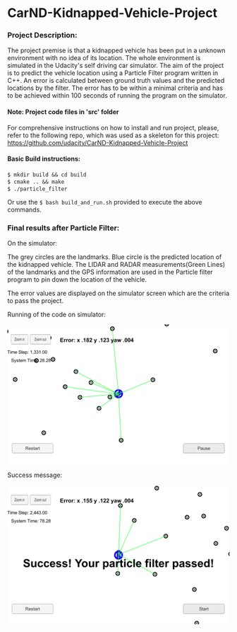 # CarND-Kidnapped-Vehicle-Project



[//]: # (Image References)

[image1]: ./Success_images/Running.png "Running of the project"
[image2]: ./Success_images/Success.png "Success message by the simulator"

### Project Description:

The project premise is that a kidnapped vehicle has been put in a unknown environment with no idea of its location. The whole environment is simulated in the Udacity's self driving car simulator. The aim of the project is to predict the vehicle location using a Particle Filter program written in C++. An error is calculated between ground truth values and the predicted locations by the filter. The error has to be within a minimal criteria and has to be achieved within 100 seconds of running the program on the simulator.


#### Note: Project code files in 'src' folder


For comprehensive instructions on how to install and run project, please, refer to the following repo, which was used as a skeleton for this project: https://github.com/udacity/CarND-Kidnapped-Vehicle-Project


 

#### Basic Build instructions:


    $ mkdir build && cd build
    $ cmake .. && make
    $ ./particle_filter

Or use the `$ bash build_and_run.sh` provided to execute the above commands.

### Final results after Particle Filter:

On the simulator: 

The grey circles are the landmarks. Blue circle is the predicted location of the kidnapped vehicle. The LIDAR and RADAR measurements(Green Lines) of the landmarks and the GPS information are used in the Particle filter program to pin down the location of the vehicle. 

The error values are displayed on the simulator screen which are the criteria to pass the project.

Running of the code on simulator:

![alt text][image1]


Success message:

![alt text][image2]


